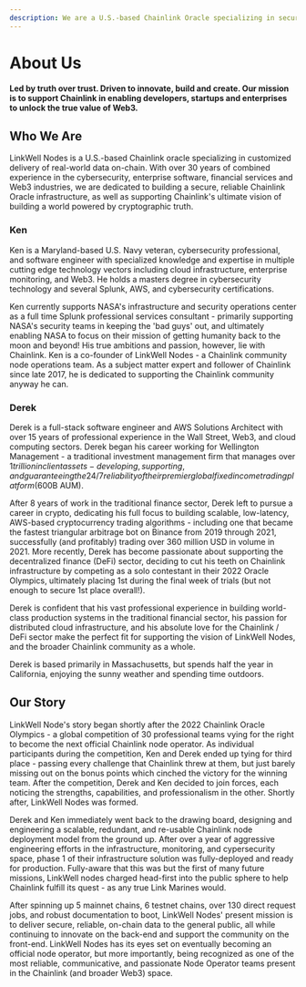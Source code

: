 ```yaml
---
description: We are a U.S.-based Chainlink Oracle specializing in secure delivery of real-world data onto the blockchain.
---
```


# About Us
**Led by truth over trust. Driven to innovate, build and create. Our mission is to support Chainlink in enabling developers, startups and enterprises to unlock the true value of Web3.**

## Who We Are
LinkWell Nodes is a U.S.-based Chainlink oracle specializing in customized delivery of real-world data on-chain. With over 30 years of combined experience in the cybersecurity, enterprise software, financial services and Web3 industries, we are dedicated to building a secure, reliable Chainlink Oracle infrastructure, as well as supporting Chainlink's ultimate vision of building a world powered by cryptographic truth.

### Ken
Ken is a Maryland-based U.S. Navy veteran, cybersecurity professional, and software engineer with specialized knowledge and expertise in multiple cutting edge technology vectors including cloud infrastructure, enterprise monitoring, and Web3. He holds a masters degree in cybersecurity technology and several Splunk, AWS, and cybersecurity certifications. 

Ken currently supports NASA's infrastructure and security operations center as a full time Splunk professional services consultant - primarily supporting NASA's security teams in keeping the 'bad guys' out, and ultimately enabling NASA to focus on their mission of getting humanity back to the moon and beyond! His true ambitions and passion, however, lie with Chainlink. Ken is a co-founder of LinkWell Nodes - a Chainlink community node operations team. As a subject matter expert and follower of Chainlink since late 2017, he is dedicated to supporting the Chainlink community anyway he can.

### Derek
Derek is a full-stack software engineer and AWS Solutions Architect with over 15 years of professional experience in the Wall Street, Web3, and cloud computing sectors. Derek began his career working for Wellington Management - a traditional investment management firm that manages over $1 trillion in client assets - developing, supporting, and guaranteeing the 24/7 reliability of their premier global fixed income trading platform ($600B AUM). 

After 8 years of work in the traditional finance sector, Derek left to pursue a career in crypto, dedicating his full focus to building scalable, low-latency, AWS-based cryptocurrency trading algorithms - including one that became the fastest triangular arbitrage bot on Binance from 2019 through 2021, successfully (and profitably) trading over 360 million USD in volume in 2021. More recently, Derek has become passionate about supporting the decentralized finance (DeFi) sector, deciding to cut his teeth on Chainlink infrastructure by competing as a solo contestant in their 2022 Oracle Olympics, ultimately placing 1st during the final week of trials (but not enough to secure 1st place overall!). 

Derek is confident that his vast professional experience in building world-class production systems in the traditional financial sector, his passion for distributed cloud infrastructure, and his absolute love for the Chainlink / DeFi sector make the perfect fit for supporting the vision of LinkWell Nodes, and the broader Chainlink community as a whole.

Derek is based primarily in Massachusetts, but spends half the year in California, enjoying the sunny weather and spending time outdoors. 


## Our Story
LinkWell Node's story began shortly after the 2022 Chainlink Oracle Olympics - a global competition of 30 professional teams vying for the right to become the next official Chainlink node operator. As individual participants during the competition, Ken and Derek ended up tying for third place - passing every challenge that Chainlink threw at them, but just barely missing out on the bonus points which cinched the victory for the winning team. After the competition, Derek and Ken decided to join forces, each noticing the strengths, capabilities, and professionalism in the other. Shortly after, LinkWell Nodes was formed.

Derek and Ken immediately went back to the drawing board, designing and engineering a scalable, redundant, and re-usable Chainlink node deployment model from the ground up. After over a year of aggressive engineering efforts in the infrastructure, monitoring, and cypersecurity space, phase 1 of their infrastructure solution was fully-deployed and ready for production. Fully-aware that this was but the first of many future missions, LinkWell nodes charged head-first into the public sphere to help Chainlink fulfill its quest - as any true Link Marines would.

After spinning up 5 mainnet chains, 6 testnet chains, over 130 direct request jobs, and robust documentation to boot, LinkWell Nodes' present mission is to deliver secure, reliable, on-chain data to the general public, all while continuing to innovate on the back-end and support the community on the front-end. LinkWell Nodes has its eyes set on eventually becoming an official node operator, but more importantly, being recognized as one of the most reliable, communicative, and passionate Node Operator teams present in the Chainlink (and broader Web3) space.